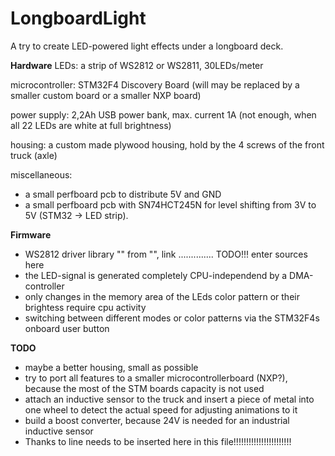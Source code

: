 # LongboardLight
A try to create LED-powered light effects under a longboard deck.


__Hardware__
LEDs:
a strip of WS2812 or WS2811, 30LEDs/meter

microcontroller:
STM32F4 Discovery Board (will may be replaced by a smaller custom board or a smaller NXP board)

power supply:
2,2Ah USB power bank, max. current 1A (not enough, when all 22 LEDs are white at full brightness)

housing:
a custom made plywood housing, hold by the 4 screws of the front truck (axle)

miscellaneous:
* a small perfboard pcb to distribute 5V and GND
* a small perfboard pcb with SN74HCT245N for level shifting from 3V to 5V (STM32 -> LED strip).


__Firmware__

*   WS2812 driver library "" from "", link .............. TODO!!! enter sources here
*   the LED-signal is generated completely CPU-independend by a DMA-controller
*   only changes in the memory area of the LEds color pattern or their brightess require cpu activity
*   switching between different modes or color patterns via the STM32F4s onboard user button


__TODO__

*   maybe a better housing, small as possible
*   try to port all features to a smaller microcontrollerboard (NXP?), because the most
    of the STM boards capacity is not used
*   attach an inductive sensor to the truck and insert a piece of metal into one wheel
    to detect the actual speed for adjusting animations to it
*   build a boost converter, because 24V is needed for an industrial inductive sensor
*   Thanks to line needs to be inserted here in this file!!!!!!!!!!!!!!!!!!!!!!!
